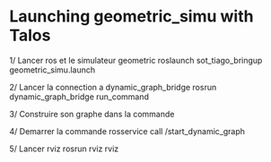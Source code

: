 Launching geometric_simu with Talos
===================================

1/ Lancer ros et le simulateur geometric
roslaunch sot_tiago_bringup geometric_simu.launch

2/ Lancer la connection a dynamic_graph_bridge
rosrun dynamic_graph_bridge run_command

3/ Construire son graphe dans la commande

4/ Demarrer la commande
rosservice call /start_dynamic_graph

5/ Lancer rviz
rosrun rviz rviz
